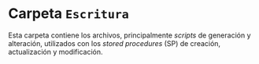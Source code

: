 # Carpeta `Escritura`

Esta carpeta contiene los archivos, principalmente *scripts* de generación y alteración, utilizados con los *stored procedures* (SP) de creación, actualización y modificación.